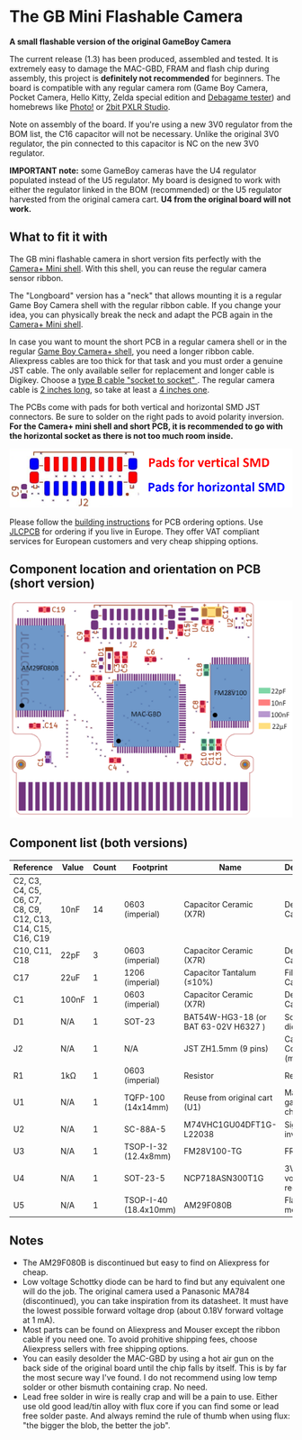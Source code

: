 # The GB Mini Flashable Camera
**A small flashable version of the original GameBoy Camera**

The current release (1.3) has been produced, assembled and tested. It is extremely easy to damage the MAC-GBD, FRAM and flash chip during assembly, this project is **definitely not recommended** for beginners. The board is compatible with any regular camera rom (Game Boy Camera, Pocket Camera, Hello Kitty, Zelda special edition and [Debagame tester](https://tcrf.net/Proto:Game_Boy_Camera)) and homebrews like [Photo!](https://github.com/untoxa/gb-photo) or [2bit PXLR Studio](https://github.com/HerrZatacke/2bit-pxlr-studio).

Note on assembly of the board. If you're using a new 3V0 regulator from the BOM list, the C16 capacitor will not be necessary. Unlike the original 3V0 regulator, the pin connected to this capacitor is NC on the new 3V0 regulator.

**IMPORTANT note:** some GameBoy cameras have the U4 regulator populated instead of the U5 regulator. My board is designed to work with either the regulator linked in the BOM (recommended) or the U5 regulator harvested from the original camera cart. **U4 from the original board will not work.**

## What to fit it with

The GB mini flashable camera in short version fits perfectly with the [Camera+ Mini shell](https://ko-fi.com/s/a4d7bd649a). With this shell, you can reuse the regular camera sensor ribbon.

The "Longboard" version has a "neck" that allows mounting it is a regular Game Boy Camera shell with the regular ribbon cable. If you change your idea, you can physically break the neck and adapt the PCB again in the [Camera+ Mini shell](https://ko-fi.com/s/a4d7bd649a).

In case you want to mount the short PCB in a regular camera shell or in the regular [Game Boy Camera+ shell](https://ko-fi.com/s/9457d1cc6e), you need a longer ribbon cable. 
Aliexpress cables are too thick for that task and you must order a genuine JST cable. The only available seller for replacement and longer cable is Digikey. Choose a [type B cable "socket to socket" ](https://www.digikey.fr/en/products/base-product/jst-sales-america-inc/455/A09ZR09Z/588181). The regular camera cable is [2 inches long](https://www.digikey.fr/en/products/detail/jst-sales-america-inc/A09ZR09ZR28H51B/6708551), so take at least a [4 inches one](https://www.digikey.fr/en/products/detail/jst-sales-america-inc/A09ZR09ZR28H102B/9972202).

The PCBs come with pads for both vertical and horizontal SMD JST connectors. Be sure to solder on the right pads to avoid polarity inversion. **For the Camera+ mini shell and short PCB, it is recommended to go with the horizontal socket as there is not too much room inside.**

![](/Connector.png)

Please follow the [building instructions](/build.pdf) for PCB ordering options. Use [JLCPCB](https://passport.jlcpcb.com/) for ordering if you live in Europe. They offer VAT compliant services for European customers and very cheap shipping options.

## Component location and orientation on PCB (short version)

![](/Component_placement_w_components.png)

## Component list (both versions)

|Reference	|Value	|Count	|Footprint	|Name	|Description|
|-----------|----------|-----------|----------------|-------------|------------------|
|C2, C3, C4, C5, C6, C7, C8, C9, C12, C13, C14, C15, C16, C19	|10nF	|14	|0603 (imperial)|	Capacitor Ceramic (X7R)|	Decoupling Capacitor|
|C10, C11, C18	|22pF	|3	|0603 (imperial)	|Capacitor Ceramic (X7R)|	Decoupling Capacitor|
|C17	|22uF	|1	|1206 (imperial)	|Capacitor Tantalum (≤10%)	|Filtering Capacitor|
|C1	|100nF	|1	|0603 (imperial)	|Capacitor Ceramic (X7R)	|Decoupling Capacitor|
|D1	|N/A	|1	|SOT-23	|BAT54W-HG3-18 (or BAT 63-02V H6327 )	|Schottky diode|
|J2	|N/A	|1	|N/A	|JST ZH1.5mm (9 pins)	|Camera Connector (male)|
|R1	|1kΩ	|1	|0603 (imperial)	|Resistor	|Resistor|
|U1	|N/A	|1	|TQFP-100 (14x14mm)	|Reuse from original cart (U1)	|Main gamecart chip|
|U2	|N/A	|1	|SC-88A-5 	|M74VHC1GU04DFT1G-L22038	|Signal inverter|
|U3	|N/A	|1	|TSOP-I-32 (12.4x8mm)	|FM28V100-TG 	|FRAM|
|U4	|N/A	|1	|SOT-23-5	|NCP718ASN300T1G 	|3V0 voltage regulator|
|U5	|N/A	|1	|TSOP-I-40 (18.4x10mm)	|AM29F080B	|Flash memory|

## Notes
- The AM29F080B is discontinued but easy to find on Aliexpress for cheap.
- Low voltage Schottky diode can be hard to find but any equivalent one will do the job. The original camera used a Panasonic MA784 (discontinued), you can take inspiration from its datasheet. It must have the lowest possible forward voltage drop (about 0.18V forward voltage at 1 mA).
- Most parts can be found on Aliexpress and Mouser except the ribbon cable if you need one. To avoid prohitive shipping fees, choose Aliexpress sellers with free shipping options.
- You can easily desolder the MAC-GBD by using a hot air gun on the back side of the original board until the chip falls by itself. This is by far the most secure way I've found. I do not recommend using low temp solder or other bismuth containing crap. No need.
- Lead free solder in wire is really crap and will be a pain to use. Either use old good lead/tin alloy with flux core if you can find some or lead free solder paste. And always remind the rule of thumb when using flux: "the bigger the blob, the better the job".
